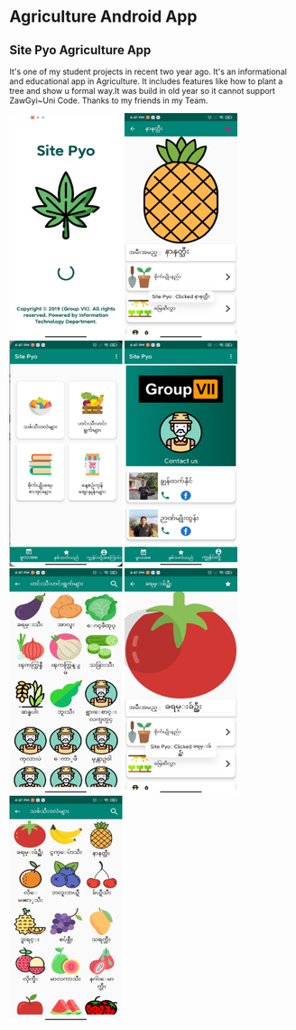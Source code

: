 # Agriculture Android App
<h2>Site Pyo Agriculture App</h2>

<p>It's one of my student projects in recent two year ago. It's an informational and educational app in Agriculture. It includes features like how to plant a tree and show u formal way.It was build in old year so it cannot support ZawGyi~Uni Code.
Thanks to my friends in my Team.</p>

<p> <img name = "Home Screen I" src="https://github.com/ChinGyi2019/MovieApp--Android-CleanArchitecture-/blob/main/dummy/sitepyo/sitepyo77.jpg" width="200" height="400" />
  
<img name = "Home Screen I" src="https://github.com/ChinGyi2019/MovieApp--Android-CleanArchitecture-/blob/main/dummy/sitepyo/sitepyo11.jpg" width="200" height="400" />
  
<img name = "Home Screen I" src="https://github.com/ChinGyi2019/MovieApp--Android-CleanArchitecture-/blob/main/dummy/sitepyo/sitepyo22.jpg" width="200" height="400" />
  
<img name = "Home Screen I" src="https://github.com/ChinGyi2019/MovieApp--Android-CleanArchitecture-/blob/main/dummy/sitepyo/sitepyo55.jpg" width="200" height="400" />
  
<img name = "Home Screen I" src="https://github.com/ChinGyi2019/MovieApp--Android-CleanArchitecture-/blob/main/dummy/sitepyo/sitepyo33.jpg" width="200" height="400" />
  
<img name = "Home Screen I" src="https://github.com/ChinGyi2019/MovieApp--Android-CleanArchitecture-/blob/main/dummy/sitepyo/sitepyo88.jpg" width="200" height="400" />
  
  <img name = "Home Screen I" src="https://github.com/ChinGyi2019/MovieApp--Android-CleanArchitecture-/blob/main/dummy/sitepyo/sitepyo99.jpg" width="200" height="400" />
</p>

